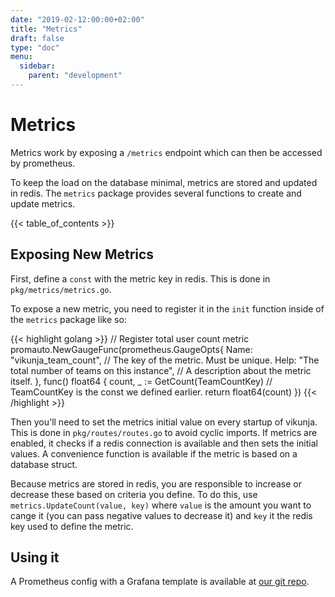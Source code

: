 ```yaml
---
date: "2019-02-12:00:00+02:00"
title: "Metrics"
draft: false
type: "doc"
menu:
  sidebar:
    parent: "development"
---
```


# Metrics

Metrics work by exposing a `/metrics` endpoint which can then be accessed by prometheus.

To keep the load on the database minimal, metrics are stored and updated in redis.
The `metrics` package provides several functions to create and update metrics.

{{< table_of_contents >}}

## Exposing New Metrics

First, define a `const` with the metric key in redis. This is done in `pkg/metrics/metrics.go`.

To expose a new metric, you need to register it in the `init` function inside of the `metrics` package like so:

{{< highlight golang >}}
// Register total user count metric
promauto.NewGaugeFunc(prometheus.GaugeOpts{
    Name: "vikunja_team_count", // The key of the metric. Must be unique.
    Help: "The total number of teams on this instance", // A description about the metric itself.
}, func() float64 {
    count, _ := GetCount(TeamCountKey) // TeamCountKey is the const we defined earlier.
    return float64(count)
})
{{< /highlight >}}

Then you'll need to set the metrics initial value on every startup of vikunja.
This is done in `pkg/routes/routes.go` to avoid cyclic imports.
If metrics are enabled, it checks if a redis connection is available and then sets the initial values.
A convenience function is available if the metric is based on a database struct.

Because metrics are stored in redis, you are responsible to increase or decrease these based on criteria you define.
To do this, use `metrics.UpdateCount(value, key)` where `value` is the amount you want to cange it (you can pass
negative values to decrease it) and `key` it the redis key used to define the metric.

## Using it

A Prometheus config with a Grafana template is available at [our git repo](https://git.kolaente.de/vikunja/monitoring).
